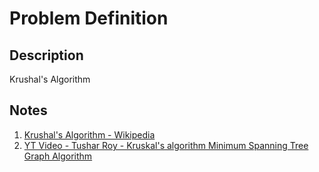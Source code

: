 # Problem Definition

## Description

Krushal's Algorithm

## Notes

1. [Krushal's Algorithm - Wikipedia](https://en.wikipedia.org/wiki/Kruskal's_algorithm)
2. [YT Video - Tushar Roy - Kruskal's algorithm Minimum Spanning Tree Graph Algorithm](https://www.youtube.com/watch?v=fAuF0EuZVCk)